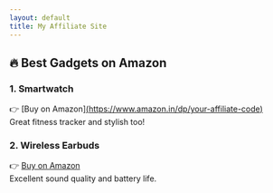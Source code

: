 ```yaml
---
layout: default
title: My Affiliate Site
---
```


## 🔥 Best Gadgets on Amazon

### 1. Smartwatch  
👉 [Buy on Amazon][(https://www.amazon.in/dp/your-affiliate-code)](https://www.amazon.in/Siens-Dabur-Multivitamin-Enriched-nutrients/dp/B0DH4QLJ9S/ref=sr_1_3_sspa?adgrpid=1327112148528381&dib=eyJ2IjoiMSJ9.MvdfmD0eG2XOx6dCwwkxl2Cir9ODHl68qfmaidccGzNli5RUm4OLP5SqXqEaJ-a-0zR_Hgw_diaHIc5EM6AhTfke8I0pqLZyc49NoNc9RFjE3heeoLUQbyqyULUq1LnoGn-74crRx0Ueh0RLrUh3tgTI_7PoX0BIVFT6z-emnhFkVWbznJUa1VTN-ApQjCnXcGZUih2W71z2ska4FvGWQQPzz4aWd9sczGqEy3hJIZekcg0QQn0Uz4YhPl9Fd_eMW_DflSF5oEjuxrmWJqp2g0MNthB-ceVu-3MCj1al2q4.kAvn-sa2_lt5iHivOSemn7jXHJlxYbErdmQxRWByxRQ&dib_tag=se&hvadid=82944775541359&hvbmt=bb&hvdev=c&hvlocphy=157278&hvnetw=o&hvqmt=b&hvtargid=kwd-82945393014646%3Aloc-90&hydadcr=5626_2377281&keywords=join+amazon+prime&mcid=3861a9d242543041b997efa1f39279d3&qid=1754714359&sr=8-3-spons&sp_csd=d2lkZ2V0TmFtZT1zcF9hdGY&psc=1)  
Great fitness tracker and stylish too!

### 2. Wireless Earbuds  
👉 [Buy on Amazon](https://www.amazon.in/dp/your-affiliate-code)  
Excellent sound quality and battery life.
